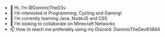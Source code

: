 - 👋 Hi, I’m @DominicTheD3v
- 👀 I’m interested in Programming, Cycling and Gaming!
- 🌱 I’m currently learning Java, NodeJS and CSS
- 💞️ I’m looking to collaborate on Minecraft Networks
- 📫 How to reach me preferably using my Discord: DominicTheDev#3864

<!---
DominicTheD3v/DominicTheD3v is a ✨ special ✨ repository because its `README.md` (this file) appears on your GitHub profile.
You can click the Preview link to take a look at your changes.
--->
